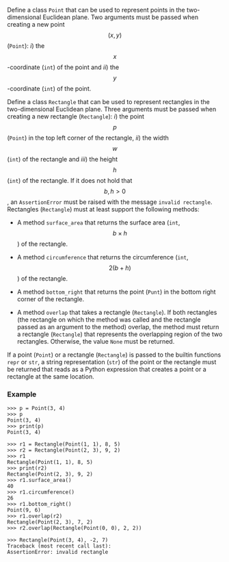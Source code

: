 Define a class `Point` that can be used to represent points in the two-dimensional Euclidean plane. Two arguments must be passed when creating a new point $$(x, y)$$ (`Point`): *i*) the $$x$$-coordinate (`int`) of the point and *ii*) the $$y$$-coordinate (`int`) of the point.

Define a class `Rectangle` that can be used to represent rectangles in the two-dimensional Euclidean plane. Three arguments must be passed when creating a new rectangle (`Rectangle`): *i*) the point $$p$$ (`Point`) in the top left corner of the rectangle, *ii*) the width $$w$$ (`int`) of the rectangle and *iii*) the height $$h$$ (`int`) of the rectangle. If it does not hold that $$b,h > 0$$, an `AssertionError` must be raised with the message `invalid rectangle`. Rectangles (`Rectangle`) must at least support the following methods:

- A method `surface_area` that returns the surface area (`int`, $$b \times h$$) of the rectangle.

- A method `circumference` that returns the circumference (`int`, $$2(b + h)$$) of the rectangle.

- A method `bottom_right` that returns the point (`Punt`) in the bottom right corner of the rectangle.

- A method `overlap` that takes a rectangle (`Rectangle`). If both rectangles (the rectangle on which the method was called and the rectangle passed as an argument to the method) overlap, the method must return a rectangle (`Rectangle`) that represents the overlapping region of the two rectangles. Otherwise, the value `None` must be returned.

If a point (`Point`) or a rectangle (`Rectangle`) is passed to the builtin functions `repr` or `str`, a string representation (`str`) of the point or the rectangle must be returned that reads as a Python expression that creates a point or a rectangle at the same location.

### Example

```console?lang=python&prompt=>>>
>>> p = Point(3, 4)
>>> p
Point(3, 4)
>>> print(p)
Point(3, 4)

>>> r1 = Rectangle(Point(1, 1), 8, 5)
>>> r2 = Rectangle(Point(2, 3), 9, 2)
>>> r1
Rectangle(Point(1, 1), 8, 5)
>>> print(r2)
Rectangle(Point(2, 3), 9, 2)
>>> r1.surface_area()
40
>>> r1.circumference()
26
>>> r1.bottom_right()
Point(9, 6)
>>> r1.overlap(r2)
Rectangle(Point(2, 3), 7, 2)
>>> r2.overlap(Rectangle(Point(0, 0), 2, 2))

>>> Rectangle(Point(3, 4), -2, 7)
Traceback (most recent call last):
AssertionError: invalid rectangle
```
